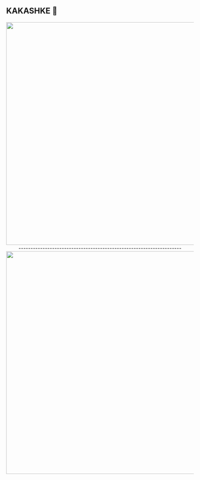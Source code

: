 ## KAKASHKE 👋
<div id="header" align="center">
  <img src="https://i.gifer.com/5Aqf.gif" width="600"/>
--------------------------------------------------------------------  
  <img src="https://i.pinimg.com/originals/23/0d/7c/230d7c1cca23301a3f0ed88500ef821c.gif" width="600"/>
</div>


<!--
**skorpiq/skorpiq** is a ✨ _special_ ✨ repository because its `README.md` (this file) appears on your GitHub profile.

Here are some ideas to get you started:

- 🔭 I’m currently working on ...
- 🌱 I’m currently learning ...
- 👯 I’m looking to collaborate on ...
- 🤔 I’m looking for help with ...
- 💬 Ask me about ...
- 📫 How to reach me: ...
- 😄 Pronouns: ...
- ⚡ Fun fact: ...
-->
